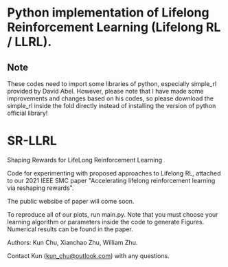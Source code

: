 # Python implementation of Lifelong Reinforcement Learning (Lifelong RL / LLRL). 
## Note
These codes need to import some libraries of python, especially simple_rl provided by David Abel. However, please note that I have made some improvements and changes based on his codes, so please download the simple_rl inside the fold directly instead of installing the version of python official library!
# SR-LLRL
Shaping Rewards for LifeLong Reinforcement Learning

Code for experimenting with proposed approaches to Lifelong RL, attached to our 2021 IEEE SMC paper "Accelerating lifelong reinforcement learning via reshaping rewards".

The public websibe of paper will come soon.

To reproduce all of our plots, run main.py. Note that you must choose your learning algorithm or parameters inside the code to generate Figures. Numerical results can be found in the paper.

Authors: Kun Chu, Xianchao Zhu, William Zhu.

Contact Kun (kun_chu@outlook.com) with any questions.
